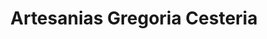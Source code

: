---
title: "Artesanias Gregoria Cesteria"
url: /paraje-olla-quebrada/artesanias-gregoria-cesteria/
shop: Basteln
---